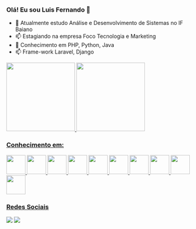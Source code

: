 ### Olá! Eu sou Luis Fernando 👋

- 🌱 Atualmente estudo Análise e Desenvolvimento de Sistemas no IF Baiano
- 📫 Estagiando na empresa Foco Tecnologia e Marketing
- 💬 Conhecimento em PHP, Python, Java 
- 📫 Frame-work Laravel, Django

<div>
<a href="https://github.com/luiis-fernandoo">
<img height="180em" src="https://github-readme-stats.vercel.app/api/top-langs/?username=luiis-fernandoo&layout=compact&langs_count=7&theme=transparent"/>
<img height="180em" src="https://github-readme-stats.vercel.app/api?username=luiis-fernandoo&show_icons=true&theme=transparent&include_all_commits=true&count_private=true"/>
</div>
 
 ### Conhecimento em:
<div>
<img src="https://cdn.jsdelivr.net/gh/devicons/devicon/icons/java/java-original-wordmark.svg" width="50" height="50" />
<img src="https://cdn.jsdelivr.net/gh/devicons/devicon/icons/python/python-original.svg"  width="50" height="50" /> 
<img src="https://cdn.jsdelivr.net/gh/devicons/devicon/icons/php/php-original.svg" width="50" height="50" />
<img src="https://cdn.jsdelivr.net/gh/devicons/devicon/icons/c/c-original.svg" width="50" height="50" /> 
<img src="https://cdn.jsdelivr.net/gh/devicons/devicon/icons/html5/html5-original.svg" width="50" height="50"/> 
<img src="https://cdn.jsdelivr.net/gh/devicons/devicon/icons/css3/css3-original.svg" width="50" height="50" /> 
<img src="https://cdn.jsdelivr.net/gh/devicons/devicon/icons/bootstrap/bootstrap-original.svg" width="50" height="50" /> 
<img src="https://cdn.jsdelivr.net/gh/devicons/devicon/icons/mysql/mysql-original.svg" width="50" height="50"/>
<img src="https://cdn.jsdelivr.net/gh/devicons/devicon/icons/django/django-plain.svg" width="50" height="50" /> 
<img src="https://icongr.am/devicon/android-original.svg?size=128&color=currentColor" width="50" height="50" /> 

 
</div>
  
  ### Redes Sociais
<div>
<a href="https://www.instagram.com/luiis__fernandoo/" target="_blank"><img src="https://img.shields.io/badge/-Instagram-%23E4405F?style=for-the-badge&logo=instagram&logoColor=white" target="_blank"></a>
<a href="https://www.linkedin.com/in/luis-fernando-teixeira-oliveira-a8aab9270/" target="_blank"><img src="https://img.shields.io/badge/-LinkedIn-%230077B5?style=for-the-badge&logo=linkedin&logoColor=white" target="_blank"></a>   
</div>
 



